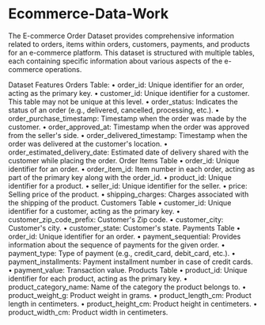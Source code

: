 # Ecommerce-Data-Work
The E-commerce Order Dataset provides comprehensive information related to orders, items within orders, customers, payments, and products for an e-commerce platform. This dataset is structured with multiple tables, each containing specific information about various aspects of the e-commerce operations.

Dataset Features
Orders Table:
•	order_id: Unique identifier for an order, acting as the primary key.
•	customer_id: Unique identifier for a customer. This table may not be unique at this level.
•	order_status: Indicates the status of an order (e.g., delivered, cancelled, processing, etc.).
•	order_purchase_timestamp: Timestamp when the order was made by the customer.
•	order_approved_at: Timestamp when the order was approved from the seller's side.
•	order_delivered_timestamp: Timestamp when the order was delivered at the customer's location.
•	order_estimated_delivery_date: Estimated date of delivery shared with the customer while placing the order.
Order Items Table
•	order_id: Unique identifier for an order.
•	order_item_id: Item number in each order, acting as part of the primary key along with the order_id.
•	product_id: Unique identifier for a product.
•	seller_id: Unique identifier for the seller.
•	price: Selling price of the product.
•	shipping_charges: Charges associated with the shipping of the product.
Customers Table
•	customer_id: Unique identifier for a customer, acting as the primary key.
•	customer_zip_code_prefix: Customer's Zip code.
•	customer_city: Customer's city.
•	customer_state: Customer's state.
Payments Table
•	order_id: Unique identifier for an order.
•	payment_sequential: Provides information about the sequence of payments for the given order.
•	payment_type: Type of payment (e.g., credit_card, debit_card, etc.).
•	payment_installments: Payment installment number in case of credit cards.
•	payment_value: Transaction value.
Products Table
•	product_id: Unique identifier for each product, acting as the primary key.
•	product_category_name: Name of the category the product belongs to.
•	product_weight_g: Product weight in grams.
•	product_length_cm: Product length in centimeters.
•	product_height_cm: Product height in centimeters.
•	product_width_cm: Product width in centimeters.


